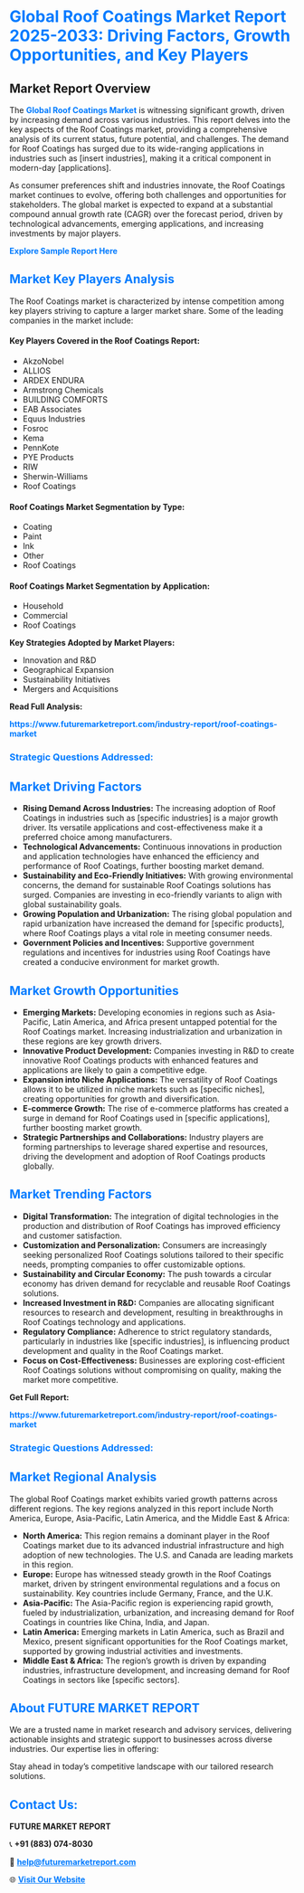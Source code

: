 <h1 style="color: #007BFF;">Global Roof Coatings Market Report 2025-2033: Driving Factors, Growth Opportunities, and Key Players</h1>

<section id="overview">
<h2>Market Report Overview</h2>
<p>The <a href="https://www.futuremarketreport.com/industry-report/roof-coatings-market" style="color: #007BFF; text-decoration: none;"><strong>Global Roof Coatings Market</strong></a> is witnessing significant growth, driven by increasing demand across various industries. This report delves into the key aspects of the Roof Coatings market, providing a comprehensive analysis of its current status, future potential, and challenges. The demand for Roof Coatings has surged due to its wide-ranging applications in industries such as [insert industries], making it a critical component in modern-day [applications].</p>
<p>As consumer preferences shift and industries innovate, the Roof Coatings market continues to evolve, offering both challenges and opportunities for stakeholders. The global market is expected to expand at a substantial compound annual growth rate (CAGR) over the forecast period, driven by technological advancements, emerging applications, and increasing investments by major players.</p>
</section>

<section id="overview">
<p><a href="https://www.futuremarketreport.com/request-sample/reportId=107212" style="color: #007BFF; text-decoration: none;"><strong>Explore Sample Report Here</strong></a></p>
</section>

<section id="key-players">
<h2 style="color: #007BFF;">Market Key Players Analysis</h2>
<p>The Roof Coatings market is characterized by intense competition among key players striving to capture a larger market share. Some of the leading companies in the market include:</p>
<h4>Key Players Covered in the Roof Coatings Report:</h4>
<ul><li>AkzoNobel</li><li>ALLIOS</li><li>ARDEX ENDURA</li><li>Armstrong Chemicals</li><li>BUILDING COMFORTS</li><li>EAB Associates</li><li>Equus Industries</li><li>Fosroc</li><li>Kema</li><li>PennKote</li><li>PYE Products</li><li>RIW</li><li>Sherwin-Williams</li><li>Roof Coatings</li></ul>
<h4>Roof Coatings Market Segmentation by Type:</h4>
<ul><li>Coating</li><li>Paint</li><li>Ink</li><li>Other</li><li>Roof Coatings</li></ul>

<h4>Roof Coatings Market Segmentation by Application:</h4>
<ul><li>Household</li><li>Commercial</li><li>Roof Coatings</li></ul>
<p><strong>Key Strategies Adopted by Market Players:</strong></p>
<ul>
<li>Innovation and R&D</li>
<li>Geographical Expansion</li>
<li>Sustainability Initiatives</li>
<li>Mergers and Acquisitions</li>
</ul>
</section>

<section>
<p><strong>Read Full Analysis: </strong></p><a href="https://www.futuremarketreport.com/industry-report/roof-coatings-market" style="color: #007BFF; text-decoration: none;"><strong>https://www.futuremarketreport.com/industry-report/roof-coatings-market</strong></a>
<h3 style="color: #007BFF;">Strategic Questions Addressed:</h3>
</section>

<section id="driving-factors">
<h2 style="color: #007BFF;">Market Driving Factors</h2>
<ul>
<li><strong>Rising Demand Across Industries:</strong> The increasing adoption of Roof Coatings in industries such as [specific industries] is a major growth driver. Its versatile applications and cost-effectiveness make it a preferred choice among manufacturers.</li>
<li><strong>Technological Advancements:</strong> Continuous innovations in production and application technologies have enhanced the efficiency and performance of Roof Coatings, further boosting market demand.</li>
<li><strong>Sustainability and Eco-Friendly Initiatives:</strong> With growing environmental concerns, the demand for sustainable Roof Coatings solutions has surged. Companies are investing in eco-friendly variants to align with global sustainability goals.</li>
<li><strong>Growing Population and Urbanization:</strong> The rising global population and rapid urbanization have increased the demand for [specific products], where Roof Coatings plays a vital role in meeting consumer needs.</li>
<li><strong>Government Policies and Incentives:</strong> Supportive government regulations and incentives for industries using Roof Coatings have created a conducive environment for market growth.</li>
</ul>
</section>

<section id="growth-opportunities">
<h2 style="color: #007BFF;">Market Growth Opportunities</h2>
<ul>
<li><strong>Emerging Markets:</strong> Developing economies in regions such as Asia-Pacific, Latin America, and Africa present untapped potential for the Roof Coatings market. Increasing industrialization and urbanization in these regions are key growth drivers.</li>
<li><strong>Innovative Product Development:</strong> Companies investing in R&D to create innovative Roof Coatings products with enhanced features and applications are likely to gain a competitive edge.</li>
<li><strong>Expansion into Niche Applications:</strong> The versatility of Roof Coatings allows it to be utilized in niche markets such as [specific niches], creating opportunities for growth and diversification.</li>
<li><strong>E-commerce Growth:</strong> The rise of e-commerce platforms has created a surge in demand for Roof Coatings used in [specific applications], further boosting market growth.</li>
<li><strong>Strategic Partnerships and Collaborations:</strong> Industry players are forming partnerships to leverage shared expertise and resources, driving the development and adoption of Roof Coatings products globally.</li>
</ul>
</section>

<section id="trending-factors">
<h2 style="color: #007BFF;">Market Trending Factors</h2>
<ul>
<li><strong>Digital Transformation:</strong> The integration of digital technologies in the production and distribution of Roof Coatings has improved efficiency and customer satisfaction.</li>
<li><strong>Customization and Personalization:</strong> Consumers are increasingly seeking personalized Roof Coatings solutions tailored to their specific needs, prompting companies to offer customizable options.</li>
<li><strong>Sustainability and Circular Economy:</strong> The push towards a circular economy has driven demand for recyclable and reusable Roof Coatings solutions.</li>
<li><strong>Increased Investment in R&D:</strong> Companies are allocating significant resources to research and development, resulting in breakthroughs in Roof Coatings technology and applications.</li>
<li><strong>Regulatory Compliance:</strong> Adherence to strict regulatory standards, particularly in industries like [specific industries], is influencing product development and quality in the Roof Coatings market.</li>
<li><strong>Focus on Cost-Effectiveness:</strong> Businesses are exploring cost-efficient Roof Coatings solutions without compromising on quality, making the market more competitive.</li>
</ul>
</section>

<section>
<p><strong>Get Full Report: </strong></p><a href="https://www.futuremarketreport.com/industry-report/roof-coatings-market" style="color: #007BFF; text-decoration: none;"><strong>https://www.futuremarketreport.com/industry-report/roof-coatings-market</strong></a>
<h3 style="color: #007BFF;">Strategic Questions Addressed:</h3>
</section>


<section id="regional-analysis">
<h2 style="color: #007BFF;">Market Regional Analysis</h2>
<p>The global Roof Coatings market exhibits varied growth patterns across different regions. The key regions analyzed in this report include North America, Europe, Asia-Pacific, Latin America, and the Middle East & Africa:</p>
<ul>
<li><strong>North America:</strong> This region remains a dominant player in the Roof Coatings market due to its advanced industrial infrastructure and high adoption of new technologies. The U.S. and Canada are leading markets in this region.</li>
<li><strong>Europe:</strong> Europe has witnessed steady growth in the Roof Coatings market, driven by stringent environmental regulations and a focus on sustainability. Key countries include Germany, France, and the U.K.</li>
<li><strong>Asia-Pacific:</strong> The Asia-Pacific region is experiencing rapid growth, fueled by industrialization, urbanization, and increasing demand for Roof Coatings in countries like China, India, and Japan.</li>
<li><strong>Latin America:</strong> Emerging markets in Latin America, such as Brazil and Mexico, present significant opportunities for the Roof Coatings market, supported by growing industrial activities and investments.</li>
<li><strong>Middle East & Africa:</strong> The region’s growth is driven by expanding industries, infrastructure development, and increasing demand for Roof Coatings in sectors like [specific sectors].</li>
</ul>
</section>

<footer>
<h2 style="color: #007BFF;">About FUTURE MARKET REPORT</h2>
<p>We are a trusted name in market research and advisory services, delivering actionable insights and strategic support to businesses across diverse industries. Our expertise lies in offering:</p>

<p>Stay ahead in today’s competitive landscape with our tailored research solutions.</p>

<h2 style="color: #007BFF;">Contact Us:</h2>
<p><strong>FUTURE MARKET REPORT</strong></p>
<p>📞 <strong>+91 (883) 074-8030</strong></p>
<p>📧 <strong><a href="mailto:help@futuremarketreport.com" style="color: #007BFF;">help@futuremarketreport.com</a></strong></p>
<p>🌐 <strong><a href="https://www.futuremarketreport.com/" style="color: #007BFF;">Visit Our Website</a></strong></p>
</footer>